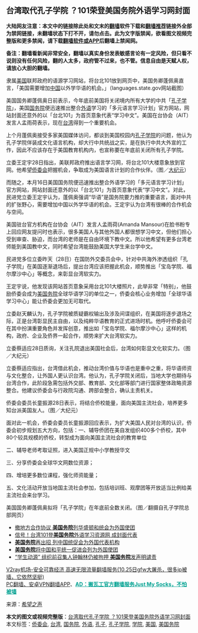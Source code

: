  <h2>台湾取代孔子学院 ？101荣登美国务院外语学习网封面</h2> <p class="notice"><b>大陆网友注意：本文中的链接除此处和文末的<a href="https://github.com/bannedbook/fanqiang" >翻墙</a>软件下载和<a href="https://github.com/killgcd/justmysocks/blob/master/README.md">翻墙推荐</a>链接外全部为禁网链接，未翻墙状态下打不开，请勿点击。此为文字版禁闻，欲看图文视频完整版和更多禁闻，请下载<a href="https://github.com/bannedbook/fanqiang">翻墙软件或APP</a>后翻墙上禁闻网。</p><p>备注：翻墙看新闻非常安全，翻墙以真实身份发表敏感言论有一定风险，但只看不说则没有任何风险，翻的人太多，政府管不过来，也不管。信息自由是天赋人权，请放心大胆的翻墙。</b></p>  <div class="entry"> <p id="conimg"></p> <p>隶属<a href="https://www.bannedbook.org/bnews/tag/%e7%be%8e%e5%9b%bd/" class="st_tag internal_tag" rel="tag" title="标签 美国 下的日志">美国</a>联邦政府的语源学习网站，将台北101放到网页中，美国务卿蓬佩奥直言，「美国需要增加<span class='wp_keywordlink_affiliate'><a href="https://www.bannedbook.org/" title="中国" target="_blank">中国</a></span>以外学华语的机会。」（languages.state.gov网站截图）</p> <p>美国国务卿蓬佩奥日前表示，今年底前美国将关闭境内所有大学的中共「<a href="https://www.bannedbook.org/bnews/tag/%e5%ad%94%e5%ad%90%e5%ad%a6%e9%99%a2/" class="st_tag internal_tag" rel="tag" title="标签 孔子学院 下的日志">孔子学院</a>」，美国<a href="https://www.bannedbook.org/bnews/tag/%e5%9b%bd%e5%8a%a1%e9%99%a2/" class="st_tag internal_tag" rel="tag" title="标签 国务院 下的日志">国务院</a>便迅速推出整合<a href="https://www.bannedbook.org/bnews/tag/%E5%A4%96%E8%AF%AD/" class="st_tag internal_tag" rel="tag" title="标签 外语 下的日志">外语</a>学习的「多元语言学习计划」官方网站，网站封面还意外的以「台北101」为首页意象代表“学习中文”。美国在台协会（AIT）发言人孟雨荷表示，现在<a href="https://www.bannedbook.org/bnews/tag/%e5%8f%b0%e6%b9%be/" class="st_tag internal_tag" rel="tag" title="标签 台湾 下的日志">台湾</a>得到一个重要机会。</p> <p>上个月蓬佩奥接受多家美国媒体访问，都谈到美国校园内<a href="https://www.bannedbook.org/bnews/tag/%e5%ad%94%e5%ad%90/" class="st_tag internal_tag" rel="tag" title="标签 孔子 下的日志">孔子</a><a href="https://www.bannedbook.org/bnews/tag/%E5%AD%A6%E9%99%A2/" class="st_tag internal_tag" rel="tag" title="标签 学院 下的日志">学院</a>的问题，他认为孔子学院佯装成文化语言机构，却大行中共统战之实，是在执行中共大外宣的工作，因此不应该存在于美国教育机构内，也宣称要在年底前关闭所有孔子学院。</p> <p></p> <p>立委王定宇28日指出，美联邦政府推出语言学习网，将台北101大楼意象放到官网。他希望<a href="https://www.bannedbook.org/bnews/tag/%E4%BE%A8%E5%A7%94%E4%BC%9A/" class="st_tag internal_tag" rel="tag" title="标签 侨委会 下的日志">侨委会</a>把握机会，争取成为美国语言计划的合作伙伴。（图／<span class='wp_keywordlink_affiliate'><a href="http://www.epochtimes.com/" title="大纪元" target="_blank">大纪元</a></span>）</p>  <p>而随之，本月16日美国国务院便迅速推出整合外语学习的「多元语言学习计划」官方网站，网站封面还意外的以「台北101」为首页意象代表“学习中文”。对此，民进党立委王定宇认为，蓬佩奥强调“华语”是国务院要力推的重要语言，面对中共的扩张野心，需要增加中国以外学华语的机会。王定宇认为台湾有很棒的合作机会与空间。</p> <p>美国驻台官方机构在台协会（AIT）发言人孟雨荷(Amanda Mansour)在脸书粉专上回应网友提问时也表示，很多美国人与其他外国人都很想学习中文，但他们担心受到审查、胁迫，而台湾的老师是在自由环境下教中文。所以他希望有更多台湾老师能到美国教中文，同时希望台湾能鼓励美国大学生来台学中文。</p> <p>民进党多位立委昨天（28日）在国防外交委员会中，针对中共海外渗透组织「孔子学院」在美国逐渐退场后，提出台湾应该把握此机会，顺势推出「宝岛学院、福尔摩沙中心」等概念，来彰显台湾软实力。</p> <p>王定宇说，他发现该网站首页意象采用台北101大楼照片，此举非常「特别」，他鼓励侨委会成为<a href="https://www.bannedbook.org/bnews/tag/%e7%be%8e%e5%9b%bd%e5%8a%a1%e9%99%a2/" class="st_tag internal_tag" rel="tag" title="标签 美国务院 下的日志">美国务院</a>全球华语学习的单位之一，侨委会核心业务增加「全球华语学习中心」能让侨委会更加无可取代。</p> <p>立委赵天麟认为，孔子学院被质疑霸权输出及涉及间谍组织，在美国将逐步退场之际，正是台湾彰显民主自由，以及纯粹华语教育的正式进场时机。他呼吁侨委会可在其中扮演重要角色并发挥创意，推出如「宝岛学院、福尔摩沙中心」这样的机构，政府、企业及侨界一起合作，顺势来扩大台湾软实力。</p> <p></p>  <p>立委蔡适应28日质询，关注孔院退出美国社会后，台湾如何彰显文化软实力。（图／大纪元）</p> <p>立委蔡适应指出，台湾借此机会，推动台湾价值与华语也是重中之重，将华语师资与文化整合，让外国人更认识台湾。他认为，孔子学院关闭后，当地大学也期待与台湾合作，此阶段急需包括外交部、教育部、文化部等部门进行国家整体政略资源整合。他建议侨委会与行政院沟通、跨部会整合，确认主责机关。</p> <p></p> <p>侨委会委员长童振源28日表示，将结合侨校能量，面向美国主流社会，培养更多知台派美国友人。（图／大纪元）</p> <p>面对此一机会，侨委会委员长童振源回应表示，为扩大美国人民对台湾的认识，侨委会初步规划五大方向，包括：一、辅导侨团在美自发组织400多个侨校，其中80个较具规模的侨校，转型成为面向美国主流社会的教育单位</p> <p>二、辅导老师考取证照，进入美国正规中小学教授华文</p>  <p>三、分享侨委会全球华文网数位资源；</p> <p>四、增培更多数位课程，强化师资能量；</p> <p>五、文化活动开放当地国主流社会参加，包括培训班、观摩团等开放适当比例给美主流社会来台学习。</p> <p></p> <p>美国国务卿蓬佩奥拟将「孔子学院」在年底前全数关闭。（图／翻摄自孔子学院总部网页）</p> <ul class='op-related-articles' title='相关阅读'> <li><a href='https://www.bannedbook.org/bnews/bannedvideo/20201030/1422492.html' target='_blank'>撤地方合作协议 <b>美国务院</b>列华盛顿和统会为外国使团</a></li> <li><a href='https://www.bannedbook.org/bnews/cnnews/hknews/20201029/1422118.html' target='_blank'>信号！台湾101登<b>美国务院</b>外语学习资源网 成封面代表</a></li> <li><a href='https://www.bannedbook.org/bnews/cbnews/20201029/1422074.html' target='_blank'><b>美国务院</b>再出招 列中国统促会为外国代表机构</a></li> <li><a href='https://www.bannedbook.org/bnews/headline/20201029/1421948.html' target='_blank'><b>美国务院</b>将中国和平统一促进会列为外国使团</a></li> <li><a href='https://www.bannedbook.org/bnews/headline/20201029/1421930.html' target='_blank'>“学生动源” 组织前召集人钟翰林仍被拘押 <b>美国务院</b>发声明谴责</a></li> </ul> <p class="texttj"> <a href="https://www.bannedbook.org/forum23/topic22702.html" target="_blank">V2ray机场-安全可靠经济 高速无限流量翻墙服务(10.25日gfw大屠杀，很多ip被墙，它依然坚挺)</a><br/> <a href="https://github.com/bannedbook/fanqiang/wiki/%E7%A6%81%E9%97%BB%E7%BD%91%E5%AE%89%E5%8D%93%E7%BF%BB%E5%A2%99%E6%96%B0%E9%97%BBAPP" target="_blank">PC翻墙、安卓VPN翻墙APP</a>、<span onclick="window.open('https://github.com/killgcd/justmysocks/blob/master/README.md')" style="font-weight:bold;color:#00A191;cursor:pointer;text-decoration:underline;outline:none">AD：搬瓦工官方翻墙服务Just My Socks，不怕被墙</span></p><p> 来源：<span class='wp_keywordlink_affiliate'><a href="https://www.soundofhope.org" title="希望之声" target="_blank">希望之声</a></span> </p> <a name='sharetosocial'></a>       <div><b>本文的图文或视频完整版</b>：<a href='https://www.bannedbook.org/bnews/cbnews/20201030/1422528.html'>台湾取代孔子学院 ？101荣登美国务院外语学习网封面</a></div>  </div><!--END ENTRY--> <div class="postfooter"> <div>本文标签：<a href="https://www.bannedbook.org/bnews/tag/%E4%BE%A8%E5%A7%94%E4%BC%9A/" rel="tag">侨委会</a>, <a href="https://www.bannedbook.org/bnews/tag/%e5%8f%b0%e6%b9%be/" rel="tag">台湾</a>, <a href="https://www.bannedbook.org/bnews/tag/%e5%9b%bd%e5%8a%a1%e9%99%a2/" rel="tag">国务院</a>, <a href="https://www.bannedbook.org/bnews/tag/%E5%A4%96%E8%AF%AD/" rel="tag">外语</a>, <a href="https://www.bannedbook.org/bnews/tag/%e5%ad%94%e5%ad%90/" rel="tag">孔子</a>, <a href="https://www.bannedbook.org/bnews/tag/%e5%ad%94%e5%ad%90%e5%ad%a6%e9%99%a2/" rel="tag">孔子学院</a>, <a href="https://www.bannedbook.org/bnews/tag/%E5%AD%A6%E9%99%A2/" rel="tag">学院</a>, <a href="https://www.bannedbook.org/bnews/tag/%e7%be%8e%e5%9b%bd/" rel="tag">美国</a>, <a href="https://www.bannedbook.org/bnews/tag/%e7%be%8e%e5%9b%bd%e5%8a%a1%e9%99%a2/" rel="tag">美国务院</a></div>  </div><!--END POSTFOOTER--> 